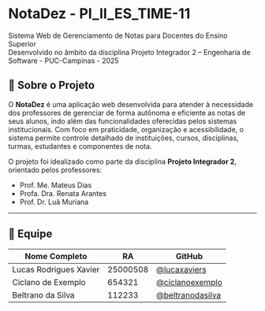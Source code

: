 # NotaDez - PI_II_ES_TIME-11

Sistema Web de Gerenciamento de Notas para Docentes do Ensino Superior  
Desenvolvido no âmbito da disciplina Projeto Integrador 2 – Engenharia de Software - PUC-Campinas - 2025

## 📘 Sobre o Projeto

O **NotaDez** é uma aplicação web desenvolvida para atender à necessidade dos professores de gerenciar de forma autônoma e eficiente as notas de seus alunos, indo além das funcionalidades oferecidas pelos sistemas institucionais. Com foco em praticidade, organização e acessibilidade, o sistema permite controle detalhado de instituições, cursos, disciplinas, turmas, estudantes e componentes de nota.

O projeto foi idealizado como parte da disciplina **Projeto Integrador 2**, orientado pelos professores:
- Prof. Me. Mateus Dias
- Profa. Dra. Renata Arantes
- Prof. Dr. Luã Muriana

---

## 👥 Equipe

| Nome Completo           | RA       | GitHub                             |
|-------------------------|----------|------------------------------------|
| Lucas Rodrigues Xavier  | 25000508 | [@lucaxaviers](https://github.com/lucaxaviers) |
| Ciclano de Exemplo      | 654321   | [@ciclanoexemplo](https://github.com/ciclanoexemplo) |
| Beltrano da Silva       | 112233   | [@beltranodasilva](https://github.com/beltranodasilva) |

